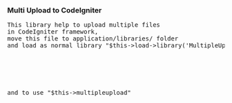 <h3>Multi Upload to CodeIgniter</h3>
<pre>
This library help to upload multiple files 
in CodeIgniter framework,
move this file to application/libraries/ folder
and load as normal library "$this->load->library('MultipleUpload')"
<br/>
<br/>

and to use "$this->multipleupload"
</pre>
